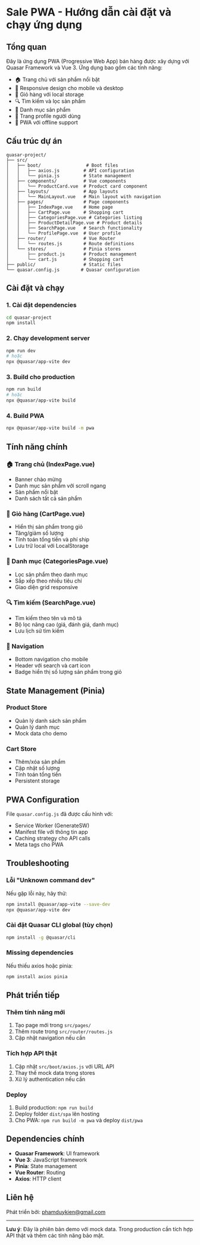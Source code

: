# Sale PWA - Hướng dẫn cài đặt và chạy ứng dụng

## Tổng quan
Đây là ứng dụng PWA (Progressive Web App) bán hàng được xây dựng với Quasar Framework và Vue 3. Ứng dụng bao gồm các tính năng:

- 🏠 Trang chủ với sản phẩm nổi bật
- 📱 Responsive design cho mobile và desktop
- 🛒 Giỏ hàng với local storage
- 🔍 Tìm kiếm và lọc sản phẩm
- 📂 Danh mục sản phẩm
- 👤 Trang profile người dùng
- 🔄 PWA với offline support

## Cấu trúc dự án

```
quasar-project/
├── src/
│   ├── boot/                 # Boot files
│   │   ├── axios.js         # API configuration
│   │   └── pinia.js         # State management
│   ├── components/          # Vue components
│   │   └── ProductCard.vue  # Product card component
│   ├── layouts/             # App layouts
│   │   └── MainLayout.vue   # Main layout with navigation
│   ├── pages/               # Page components
│   │   ├── IndexPage.vue    # Home page
│   │   ├── CartPage.vue     # Shopping cart
│   │   ├── CategoriesPage.vue # Categories listing
│   │   ├── ProductDetailPage.vue # Product details
│   │   ├── SearchPage.vue   # Search functionality
│   │   └── ProfilePage.vue  # User profile
│   ├── router/              # Vue Router
│   │   └── routes.js        # Route definitions
│   └── stores/              # Pinia stores
│       ├── product.js       # Product management
│       └── cart.js          # Shopping cart
├── public/                  # Static files
└── quasar.config.js        # Quasar configuration
```

## Cài đặt và chạy

### 1. Cài đặt dependencies
```bash
cd quasar-project
npm install
```

### 2. Chạy development server
```bash
npm run dev
# hoặc
npx @quasar/app-vite dev
```

### 3. Build cho production
```bash
npm run build
# hoặc
npx @quasar/app-vite build
```

### 4. Build PWA
```bash
npx @quasar/app-vite build -m pwa
```

## Tính năng chính

### 🏠 Trang chủ (IndexPage.vue)
- Banner chào mừng
- Danh mục sản phẩm với scroll ngang
- Sản phẩm nổi bật
- Danh sách tất cả sản phẩm

### 🛒 Giỏ hàng (CartPage.vue)
- Hiển thị sản phẩm trong giỏ
- Tăng/giảm số lượng
- Tính toán tổng tiền và phí ship
- Lưu trữ local với LocalStorage

### 📂 Danh mục (CategoriesPage.vue)
- Lọc sản phẩm theo danh mục
- Sắp xếp theo nhiều tiêu chí
- Giao diện grid responsive

### 🔍 Tìm kiếm (SearchPage.vue)
- Tìm kiếm theo tên và mô tả
- Bộ lọc nâng cao (giá, đánh giá, danh mục)
- Lưu lịch sử tìm kiếm

### 📱 Navigation
- Bottom navigation cho mobile
- Header với search và cart icon
- Badge hiển thị số lượng sản phẩm trong giỏ

## State Management (Pinia)

### Product Store
- Quản lý danh sách sản phẩm
- Quản lý danh mục
- Mock data cho demo

### Cart Store
- Thêm/xóa sản phẩm
- Cập nhật số lượng
- Tính toán tổng tiền
- Persistent storage

## PWA Configuration

File `quasar.config.js` đã được cấu hình với:
- Service Worker (GenerateSW)
- Manifest file với thông tin app
- Caching strategy cho API calls
- Meta tags cho PWA

## Troubleshooting

### Lỗi "Unknown command dev"
Nếu gặp lỗi này, hãy thử:
```bash
npm install @quasar/app-vite --save-dev
npx @quasar/app-vite dev
```

### Cài đặt Quasar CLI global (tùy chọn)
```bash
npm install -g @quasar/cli
```

### Missing dependencies
Nếu thiếu axios hoặc pinia:
```bash
npm install axios pinia
```

## Phát triển tiếp

### Thêm tính năng mới
1. Tạo page mới trong `src/pages/`
2. Thêm route trong `src/router/routes.js`
3. Cập nhật navigation nếu cần

### Tích hợp API thật
1. Cập nhật `src/boot/axios.js` với URL API
2. Thay thế mock data trong stores
3. Xử lý authentication nếu cần

### Deploy
1. Build production: `npm run build`
2. Deploy folder `dist/spa` lên hosting
3. Cho PWA: `npm run build -m pwa` và deploy `dist/pwa`

## Dependencies chính

- **Quasar Framework**: UI framework
- **Vue 3**: JavaScript framework
- **Pinia**: State management
- **Vue Router**: Routing
- **Axios**: HTTP client

## Liên hệ
Phát triển bởi: phamduykien@gmail.com

---

**Lưu ý**: Đây là phiên bản demo với mock data. Trong production cần tích hợp API thật và thêm các tính năng bảo mật.
